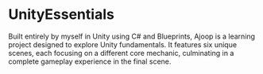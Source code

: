 # UnityEssentials
Built entirely by myself in Unity using C# and Blueprints, Ajoop is a learning project designed to explore Unity fundamentals. It features six unique scenes, each focusing on a different core mechanic, culminating in a complete gameplay experience in the final scene.
